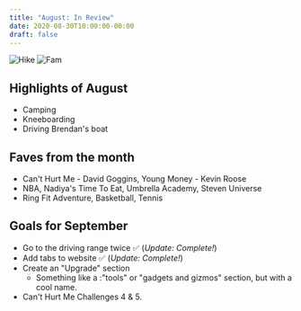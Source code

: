 ```yaml
---
title: "August: In Review"
date: 2020-08-30T10:00:00-00:00
draft: false
---
```


![Hike](/images/2020-august/crew.JPG)
![Fam](/images/2020-august/fam.JPG)

## Highlights of August

- Camping
- Kneeboarding 
- Driving Brendan's boat

## Faves from the month

- Can't Hurt Me - David Goggins, Young Money - Kevin Roose
- NBA, Nadiya's Time To Eat, Umbrella Academy, Steven Universe
- Ring Fit Adventure, Basketball, Tennis

## Goals for September

- Go to the driving range twice ✅ (_Update: Complete!_)
- Add tabs to website ✅ (_Update: Complete!_)
- Create an "Upgrade" section
  - Something like a :"tools" or "gadgets and gizmos" section, but with a cool name.
- Can't Hurt Me Challenges 4 & 5.

